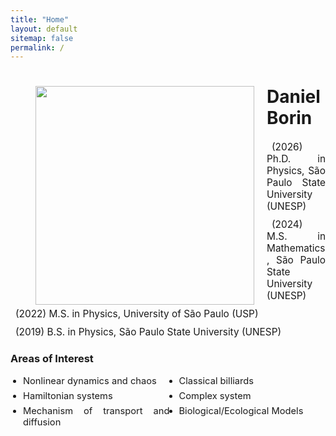 ```yaml
---
title: "Home"
layout: default
sitemap: false
permalink: /
---
```


<style>
.jumbotron{
    padding:3%;
    padding-bottom:10px;
    padding-top:10px;
    margin-top:10px;
    margin-bottom:30px;
}
</style>


<div id="homeid" class="col-sm-12 col-xs-12">
<figure>
  <img src="{{site.url}}{{site.baseurl}}/images/headshot.jpg" style="width:350px; min-width:30%; max-width:100%; margin-left:0px; margin-right:20px; margin-bottom:0px; margin-top:0px;" align="left">
</figure>

<div style="text-align:justify">
<div style="margin-bottom: 20px;"></div>
    
# Daniel Borin
<!-- I'm Daniel Borin, a PhD student at [Unesp](https://www2.unesp.br)'s , in the team of [Prof. Dr. Edson Denis Leonel]([https://fys.kuleuven.be/ster/staff/senior-staff/leen-decin](https://igce.rc.unesp.br/#!/departamentos/fisica/edleonel/editaringles/home/)).  -->

<div style="margin-bottom: 20px;"></div>

<ul style="list-style: none; padding-left: 0; font-size: 1.1em;">
  <li style="margin-bottom: 10px;">
    <i class="fa fa-graduation-cap" style="margin-right: 8px;"></i>
    (2026) Ph.D. in Physics, São Paulo State University (UNESP)
  </li>
  <li style="margin-bottom: 10px;">
    <i class="fa fa-graduation-cap" style="margin-right: 8px;"></i>
    (2024) M.S. in Mathematics, São Paulo State University (UNESP)
  </li>
  <li style="margin-bottom: 10px;">
    <i class="fa fa-graduation-cap" style="margin-right: 8px;"></i>
    (2022) M.S. in Physics, University of São Paulo (USP)
  </li>
  <li style="margin-bottom: 10px;">
    <i class="fa fa-graduation-cap" style="margin-right: 8px;"></i>
    (2019) B.S. in Physics, São Paulo State University (UNESP)
  </li>
</ul>

<div style="margin-bottom: 20px;"></div>


### Areas of Interest

<ul style="columns: 2; -webkit-columns: 2; -moz-columns: 2; list-style-type: disc; padding-left: 20px; font-size: 1.05em;">
  <li style="margin-bottom: 6px;">Nonlinear dynamics and chaos</li>
  <li style="margin-bottom: 6px;">Hamiltonian systems</li>
  <li style="margin-bottom: 6px;">Mechanism of transport and diffusion</li>
  <li style="margin-bottom: 6px;">Classical billiards</li>
  <li style="margin-bottom: 6px;">Complex system</li>
  <li style="margin-bottom: 6px;">Biological/Ecological Models</li>
</ul>


<!-- <div style="position: fixed; bottom: 20px; right: 20px; z-index: 999;">
  <a href="https://clustrmaps.com/site/1c6x0" title="ClustrMaps">
    <img src="//www.clustrmaps.com/map_v2.png?d=FMBHN8fSr7B6mOW_6MOkdjM3gI2uVFqFPfEId3vuv8M&cl=ffffff" alt="ClustrMaps" style="width: 140px;">
  </a>
</div> -->

<div style="position: relative; right: -550pt; bottom: -180px; margin-top: 40px;">
  <a href="https://clustrmaps.com/site/1c6x0" title="ClustrMaps">
    <script type="text/javascript" id="clustrmaps" 
      src="//cdn.clustrmaps.com/map_v2.js?cl=ffffff&w=200&t=n&d=FMBHN8fSr7B6mOW_6MOkdjM3gI2uVFqFPfEId3vuv8M&ct=ffffff&co=2d78ad&cmo=3acc3a&cmn=ff5353">
    </script>
  </a>
</div>


</div>
